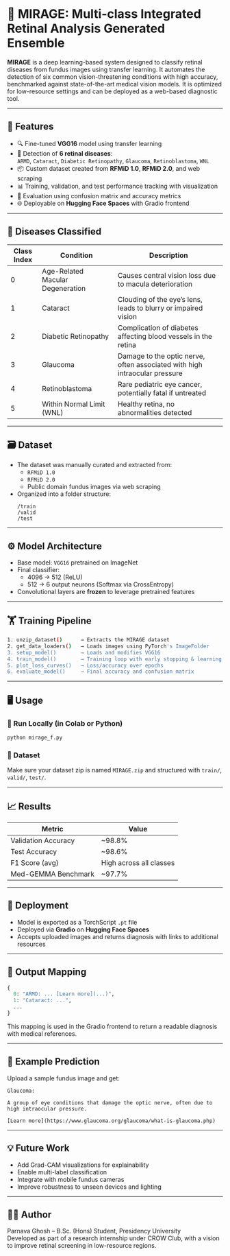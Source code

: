 
# 🧿 MIRAGE: Multi-class Integrated Retinal Analysis Generated Ensemble

**MIRAGE** is a deep learning-based system designed to classify retinal diseases from fundus images using transfer learning. It automates the detection of six common vision-threatening conditions with high accuracy, benchmarked against state-of-the-art medical vision models. It is optimized for low-resource settings and can be deployed as a web-based diagnostic tool.

---

## 📌 Features

- 🔍 Fine-tuned **VGG16** model using transfer learning  
- 🧠 Detection of **6 retinal diseases**:  
  `ARMD`, `Cataract`, `Diabetic Retinopathy`, `Glaucoma`, `Retinoblastoma`, `WNL`
- 📦 Custom dataset created from **RFMiD 1.0**, **RFMiD 2.0**, and web scraping
- 📊 Training, validation, and test performance tracking with visualization
- 🧪 Evaluation using confusion matrix and accuracy metrics
- 🌐 Deployable on **Hugging Face Spaces** with Gradio frontend

---

## 🧬 Diseases Classified

| Class Index | Condition                          | Description                                                                                      |
|-------------|-------------------------------------|--------------------------------------------------------------------------------------------------|
| 0           | Age-Related Macular Degeneration   | Causes central vision loss due to macula deterioration                                           |
| 1           | Cataract                           | Clouding of the eye’s lens, leads to blurry or impaired vision                                  |
| 2           | Diabetic Retinopathy               | Complication of diabetes affecting blood vessels in the retina                                   |
| 3           | Glaucoma                           | Damage to the optic nerve, often associated with high intraocular pressure                      |
| 4           | Retinoblastoma                     | Rare pediatric eye cancer, potentially fatal if untreated                                        |
| 5           | Within Normal Limit (WNL)          | Healthy retina, no abnormalities detected                                                        |

---

## 🗃️ Dataset

- The dataset was manually curated and extracted from:
  - `RFMiD 1.0`
  - `RFMiD 2.0`
  - Public domain fundus images via web scraping
- Organized into a folder structure:
  ```
  /train
  /valid
  /test
  ```

---

## ⚙️ Model Architecture

- Base model: `VGG16` pretrained on ImageNet
- Final classifier:
  - 4096 → 512 (ReLU)
  - 512 → 6 output neurons (Softmax via CrossEntropy)
- Convolutional layers are **frozen** to leverage pretrained features

---

## 🏋️ Training Pipeline

```bash
1. unzip_dataset()      → Extracts the MIRAGE dataset
2. get_data_loaders()   → Loads images using PyTorch's ImageFolder
3. setup_model()        → Loads and modifies VGG16
4. train_model()        → Training loop with early stopping & learning rate scheduler
5. plot_loss_curves()   → Loss/accuracy over epochs
6. evaluate_model()     → Final accuracy and confusion matrix
```

---

## 🖥️ Usage

### 🔧 Run Locally (in Colab or Python)
```python
python mirage_f.py
```

### 🔌 Dataset
Make sure your dataset zip is named `MIRAGE.zip` and structured with `train/`, `valid/`, `test/`.

---

## 📈 Results

| Metric        | Value         |
|---------------|---------------|
| Validation Accuracy | ~98.8%    |
| Test Accuracy       | ~98.6%    |
| F1 Score (avg)      | High across all classes |
| Med-GEMMA Benchmark | ~97.7%    |

---

## 🚀 Deployment

- Model is exported as a TorchScript `.pt` file
- Deployed via **Gradio** on **Hugging Face Spaces**
- Accepts uploaded images and returns diagnosis with links to additional resources

---

## 📂 Output Mapping

```python
{
  0: "ARMD: ... [Learn more](...)",
  1: "Cataract: ...",
  ...
}
```

This mapping is used in the Gradio frontend to return a readable diagnosis with medical references.

---

## 📎 Example Prediction

Upload a sample fundus image and get:
```
Glaucoma:

A group of eye conditions that damage the optic nerve, often due to high intraocular pressure.

[Learn more](https://www.glaucoma.org/glaucoma/what-is-glaucoma.php)
```

---

## 💡 Future Work

- Add Grad-CAM visualizations for explainability  
- Enable multi-label classification  
- Integrate with mobile fundus cameras  
- Improve robustness to unseen devices and lighting

---

## 👨‍💻 Author

Parnava Ghosh – B.Sc. (Hons) Student, Presidency University  
Developed as part of a research internship under CROW Club, with a vision to improve retinal screening in low-resource regions.
